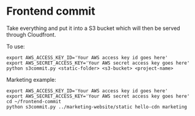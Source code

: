 # Frontend commit

Take everything and put it into a S3 bucket which will then be served through Cloudfront.

To use:
```
export AWS_ACCESS_KEY_ID='Your AWS access key id goes here'
export AWS_SECRET_ACCESS_KEY='Your AWS secret access key goes here'
python s3commit.py <static-folder> <s3-bucket> <project-name>

```

Marketing example:
```
export AWS_ACCESS_KEY_ID='Your AWS access key id goes here'
export AWS_SECRET_ACCESS_KEY='Your AWS secret access key goes here'
cd ~/frontend-commit
python s3commit.py ../marketing-website/static hello-cdn marketing
```

